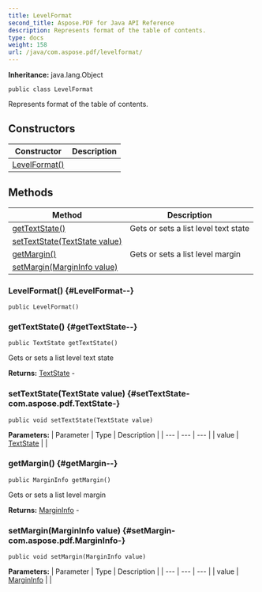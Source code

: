 ```yaml
---
title: LevelFormat
second_title: Aspose.PDF for Java API Reference
description: Represents format of the table of contents.
type: docs
weight: 158
url: /java/com.aspose.pdf/levelformat/
---
```

**Inheritance:**
java.lang.Object
```
public class LevelFormat
```

Represents format of the table of contents.
## Constructors

| Constructor | Description |
| --- | --- |
| [LevelFormat()](#LevelFormat--) |  |
## Methods

| Method | Description |
| --- | --- |
| [getTextState()](#getTextState--) | Gets or sets a list level text state |
| [setTextState(TextState value)](#setTextState-com.aspose.pdf.TextState-) |  |
| [getMargin()](#getMargin--) | Gets or sets a list level margin |
| [setMargin(MarginInfo value)](#setMargin-com.aspose.pdf.MarginInfo-) |  |
### LevelFormat() {#LevelFormat--}
```
public LevelFormat()
```


### getTextState() {#getTextState--}
```
public TextState getTextState()
```


Gets or sets a list level text state

**Returns:**
[TextState](../../com.aspose.pdf/textstate) - 
### setTextState(TextState value) {#setTextState-com.aspose.pdf.TextState-}
```
public void setTextState(TextState value)
```




**Parameters:**
| Parameter | Type | Description |
| --- | --- | --- |
| value | [TextState](../../com.aspose.pdf/textstate) |  |

### getMargin() {#getMargin--}
```
public MarginInfo getMargin()
```


Gets or sets a list level margin

**Returns:**
[MarginInfo](../../com.aspose.pdf/margininfo) - 
### setMargin(MarginInfo value) {#setMargin-com.aspose.pdf.MarginInfo-}
```
public void setMargin(MarginInfo value)
```




**Parameters:**
| Parameter | Type | Description |
| --- | --- | --- |
| value | [MarginInfo](../../com.aspose.pdf/margininfo) |  |

